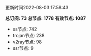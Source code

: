 更新时间2022-08-03 17:58:43

**总订阅: 73**
**总节点: 1778**
**有效节点: 1087**
- ss节点: 742
- trojan节点: 238
- v2ray节点: 98
- ssr节点: 9
